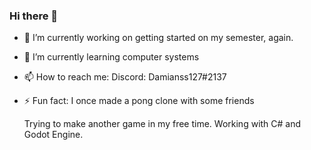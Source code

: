 ### Hi there 👋

<!--
**DamianRS-TEC/DamianRS-TEC** is a ✨ _special_ ✨ repository because its `README.md` (this file) appears on your GitHub profile.

Here are some ideas to get you started:
-->

- 🔭 I’m currently working on getting started on my semester, again.
- 🌱 I’m currently learning computer systems
- 📫 How to reach me: Discord: Damianss127#2137
- ⚡ Fun fact: I once made a pong clone with some friends

  Trying to make another game in my free time. Working with C# and Godot Engine.
